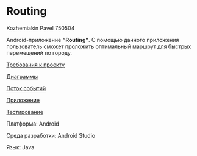 # Routing
Kozhemiakin Pavel 750504

Android-приложение **“Routing”**. С помощью данного приложения пользователь сможет проложить оптимальный маршрут для быстрых перемещений по городу.

[Требования к проекту](https://github.com/PaBLovko/Routing/blob/master/Requirements/SRS.md)

[Диаграммы](https://github.com/PaBLovko/Routing/blob/master/uml_diagrams/UML.md)

[Поток событий](https://github.com/PaBLovko/Routing/blob/master/Use%20case%20flow%20of%20events/UseCase_flowOfevents.md)

[Приложение](https://github.com/PaBLovko/Routing/tree/master/src)

[Тестирование](https://github.com/PaBLovko/Routing/blob/master/Test/Test.md)

Платформа: Android

Среда разработки: Android Studio

Язык: Java
